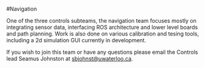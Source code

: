#Navigation

One of the three controls subteams, the navigation team focuses mostly on integrating sensor data, interfacing ROS architecture and lower level boards and path planning.  Work is also done on various calibration and tesing tools, including a 2d simulation GUI currently in development.

If you wish to join this team or have any questions please email the Controls lead Seamus Johnston at sbjohnst@uwaterloo.ca.
